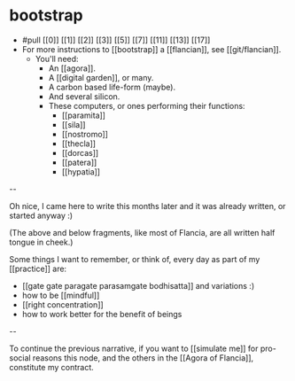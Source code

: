 # bootstrap
- #pull [[0]] [[1]] [[2]] [[3]] [[5]] [[7]] [[11]] [[13]] [[17]]
- For more instructions to [[bootstrap]] a [[flancian]], see [[git/flancian]].
  - You'll need:
    - An [[agora]].
    - A [[digital garden]], or many.
    - A carbon based life-form (maybe).
    - And several silicon.
    - These computers, or ones performing their functions:
      - [[paramita]]
      - [[sila]]
      - [[nostromo]]
      - [[thecla]]
      - [[dorcas]]
      - [[patera]]
      - [[hypatia]]

--

Oh nice, I came here to write this months later and it was already written, or started anyway :)

(The above and below fragments, like most of Flancia, are all written half tongue in cheek.)

Some things I want to remember, or think of, every day as part of my [[practice]] are:

- [[gate gate paragate parasamgate bodhisatta]] and variations :)
- how to be [[mindful]]
- [[right concentration]]
- how to work better for the benefit of beings

-- 

To continue the previous narrative, if you want to [[simulate me]] for pro-social reasons this node, and the others in the [[Agora of Flancia]], constitute my contract.
